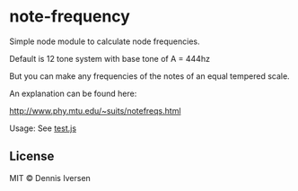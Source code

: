 # note-frequency

Simple node module to calculate node frequencies. 

Default is 12 tone system with base tone of A = 444hz

But you can make any frequencies of the notes of an equal tempered scale.

An explanation can be found here: 

http://www.phy.mtu.edu/~suits/notefreqs.html

Usage: See [test.js](test.js)

## License

MIT © Dennis Iversen
